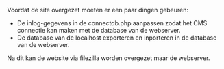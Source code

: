 Voordat de site overgezet moeten er een paar dingen gebeuren:

- De inlog-gegevens in de connectdb.php aanpassen zodat het CMS connectie kan maken met de database van de webserver.
- De database van de localhost exporteren en inporteren in de database van de webserver.

Na dit kan de website via filezilla worden overgezet maar de webserver.
